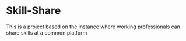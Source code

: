 # Skill-Share
This is a project based on the instance where working professionals can share skills at a common platform
